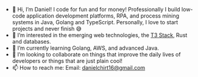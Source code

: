 - 👋 Hi, I’m Daniel! I code for fun and for money! Professionally I build low-code application development platforms, RPA, and process mining systems in Java, Golang and TypeScript. Personally, I love to start projects and never finish 😅
- 👀 I’m interested in the emerging web technologies, the [T3 Stack](https://create.t3.gg/), Rust and databases.
- 🌱 I’m currently learning Golang, AWS, and advanced Java. 
- 💞️ I’m looking to collaborate on things that improve the daily lives of developers or things that are just plain cool!
- 📫 How to reach me: Email: danielchirt16@gmail.com

<!---
danielhirt/danielhirt is a ✨ special ✨ repository because its `README.md` (this file) appears on your GitHub profile.
You can click the Preview link to take a look at your changes.
--->
